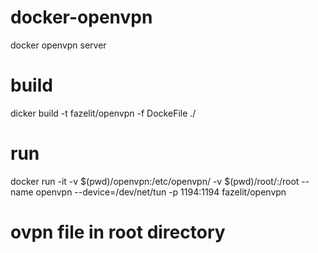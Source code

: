 # docker-openvpn
docker openvpn server

# build
dicker build -t fazelit/openvpn -f DockeFile ./

# run
docker run -it -v $(pwd)/openvpn:/etc/openvpn/ -v $(pwd)/root/:/root --name openvpn --device=/dev/net/tun -p 1194:1194  fazelit/openvpn

# ovpn file in root directory